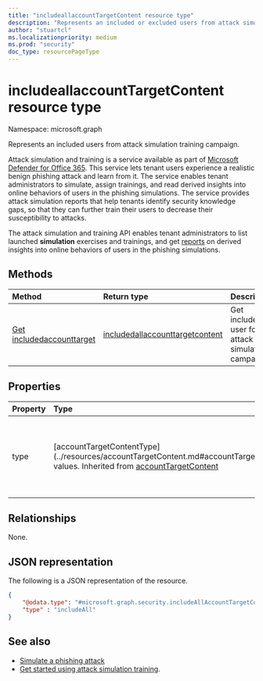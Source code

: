 ```yaml
---
title: "includeallaccountTargetContent resource type"
description: "Represents an included or excluded users from attack simulation training campaign."
author: "stuartcl"
ms.localizationpriority: medium
ms.prod: "security"
doc_type: resourcePageType
---
```


# includeallaccountTargetContent resource type

Namespace: microsoft.graph

Represents an included users from attack simulation training campaign.

Attack simulation and training is a service available as part of [Microsoft Defender for Office 365](/microsoft-365/security/office-365-security/defender-for-office-365?view=o365-worldwide&preserve-view=true). This service lets tenant users experience a realistic benign phishing attack and learn from it. The service enables tenant administrators to simulate, assign trainings, and read derived insights into online behaviors of users in the phishing simulations. The service provides attack simulation reports that help tenants identify security knowledge gaps, so that they can further train their users to decrease their susceptibility to attacks.

The attack simulation and training API enables tenant administrators to list launched **simulation** exercises and trainings, and get [reports](report-m365defender-reports-overview.md) on derived insights into online behaviors of users in the phishing simulations.

## Methods
|Method|Return type|Description|
|:---|:---|:---|
|[Get includedaccounttarget](../api/attacksimulationroot-get-includedaccounttarget.md)|[includedallaccounttargetcontent](../resources/includeallaccounttargetcontent.md)|Get included user for an attack simulation campaigns.|

## Properties
|Property|Type|Description|
|:---|:---|:---|
|type|[accountTargetContentType](../resources/accountTargetContent.md#accountTargetContentType-values. Inherited from [accountTargetContent](../resources/accounttargetcontent.md)|Type of account target content. Possible values are: `addressbook`, `includeall`.|


## Relationships
None.

## JSON representation
The following is a JSON representation of the resource.
<!-- {
  "blockType": "resource",
  "@odata.type": "microsoft.graph.includeAllAccountTargetContent",
  "openType": true
}
-->
``` json
{
    "@odata.type": "#microsoft.graph.security.includeAllAccountTargetContent",
    "type" : "includeAll"
}
```


## See also
- [Simulate a phishing attack](/microsoft-365/security/office-365-security/attack-simulation-training?view=o365-worldwide&preserve-view=true)
- [Get started using attack simulation training](/microsoft-365/security/office-365-security/attack-simulation-training-get-started?view=o365-worldwide&preserve-view=true#simulations).
